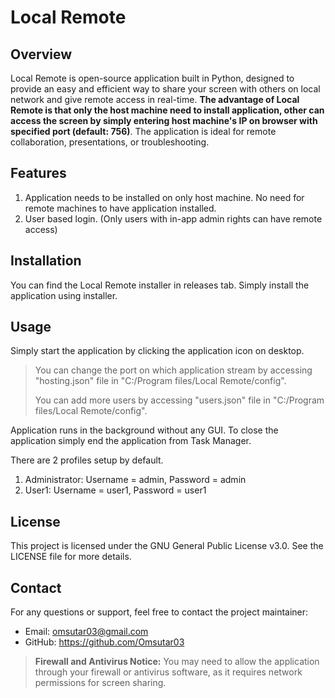 # Local Remote
## Overview
Local Remote is open-source application built in Python, designed to provide an easy and efficient way to share your screen with others on local network and give remote access in real-time. **The advantage of Local Remote is that only the host machine need to install application, other can access the screen by simply entering host machine's IP on browser with specified port (default: 756)**. The application is ideal for remote collaboration, presentations, or troubleshooting.

## Features
1. Application needs to be installed on only host machine. No need for remote machines to have application installed.
2. User based login. (Only users with in-app admin rights can have remote access)

## Installation
You can find the Local Remote installer in releases tab. Simply install the application using installer.


## Usage
Simply start the application by clicking the application icon on desktop.

>You can change the port on which application stream by accessing "hosting.json" file in "C:/Program files/Local Remote/config".
>
>You can add more users by accessing "users.json" file in "C:/Program files/Local Remote/config".

Application runs in the background without any GUI. To close the application simply end the application from Task Manager.

There are 2 profiles setup by default.
1. Administrator: Username = admin, Password = admin
2. User1: Username = user1, Password = user1

## License
This project is licensed under the GNU General Public License v3.0. See the LICENSE file for more details.

## Contact
For any questions or support, feel free to contact the project maintainer:
* Email: omsutar03@gmail.com
* GitHub: https://github.com/Omsutar03

>**Firewall and Antivirus Notice:** You may need to allow the application through your firewall or antivirus software, as it requires network permissions for screen sharing.

